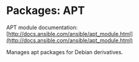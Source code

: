 # Packages: APT

APT module documentation: [http://docs.ansible.com/ansible/apt_module.html](http://docs.ansible.com/ansible/apt_module.html)

Manages apt packages for Debian derivatives.
